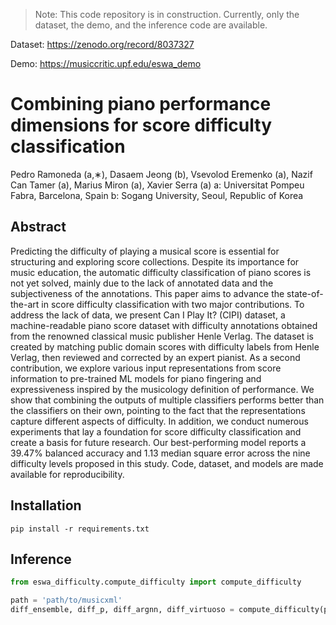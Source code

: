 
>Note: This code repository is in construction. Currently, only the dataset, the demo, and the inference code are available.


Dataset: https://zenodo.org/record/8037327

Demo: https://musiccritic.upf.edu/eswa_demo

# Combining piano performance dimensions for score difficulty classification

Pedro Ramoneda (a,∗), Dasaem Jeong (b), Vsevolod Eremenko (a), Nazif Can Tamer (a),
Marius Miron (a), Xavier Serra (a)
a: Universitat Pompeu Fabra, Barcelona, Spain
b: Sogang University, Seoul, Republic of Korea

## Abstract

Predicting the difficulty of playing a musical score is essential for structuring and exploring score collections. Despite its importance for music education, the automatic difficulty classification of piano scores is not yet solved, mainly due to the lack of annotated data and the subjectiveness of the annotations. This paper aims to advance the state-of-the-art in score difficulty classification with two major contributions. To address the lack of data, we present Can I Play It? (CIPI) dataset, a machine-readable piano score dataset with difficulty annotations obtained from the renowned classical music publisher Henle Verlag. 
The dataset is created by matching public domain scores with difficulty labels from Henle Verlag, then reviewed and corrected by an expert pianist.
As a second contribution, we explore various input representations from score information to pre-trained ML models for piano fingering and expressiveness inspired by the musicology definition of performance. We show that combining the outputs of multiple classifiers performs better than the classifiers on their own, pointing to the fact that the representations capture different aspects of difficulty. In addition, we conduct numerous experiments that lay a foundation for score difficulty classification and create a basis for future research. Our best-performing model reports a 39.47% balanced accuracy and 1.13 median square error across the nine difficulty levels proposed in this study. 
Code, dataset, and models are made available for reproducibility.

## Installation

```
pip install -r requirements.txt
```

## Inference

```python
from eswa_difficulty.compute_difficulty import compute_difficulty

path = 'path/to/musicxml'
diff_ensemble, diff_p, diff_argnn, diff_virtuoso = compute_difficulty(path)
```
